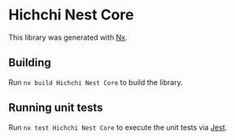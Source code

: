 # Hichchi Nest Core

This library was generated with [Nx](https://nx.dev).

## Building

Run `nx build Hichchi Nest Core` to build the library.

## Running unit tests

Run `nx test Hichchi Nest Core` to execute the unit tests via [Jest](https://jestjs.io).
